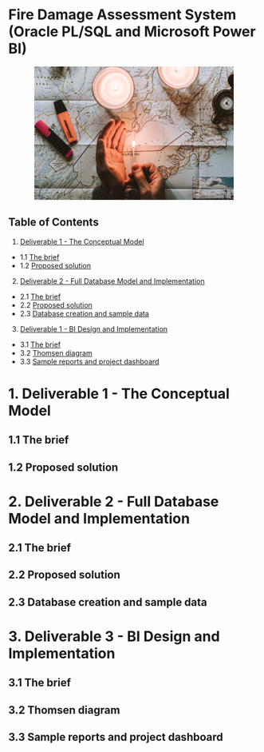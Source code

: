 # Fire Damage Assessment System (Oracle PL/SQL and Microsoft Power BI)

<p align="center">
  <img width="400" src="https://github.com/nuclearcheesecake/fdas/blob/main/images/fire.jpg">
</p>

## Table of Contents

1. [Deliverable 1 - The Conceptual Model](#1)
  * 1.1 [The brief](#2)
  * 1.2 [Proposed solution](#3)
2. [Deliverable 2 - Full Database Model and Implementation](#4)
  * 2.1 [The brief](#5)
  * 2.2 [Proposed solution](#6)
  * 2.3 [Database creation and sample data](#7)
3. [Deliverable 1 - BI Design and Implementation](#8)
  * 3.1 [The brief](#9)
  * 3.2 [Thomsen diagram](#10)
  * 3.3 [Sample reports and project dashboard](#11)

<a name="1"></a>
# 1. Deliverable 1 - The Conceptual Model

<a name="2"></a>
## 1.1 The brief

<a name="3"></a>
## 1.2 Proposed solution


<a name="4"></a>
# 2. Deliverable 2 - Full Database Model and Implementation

<a name="5"></a>
## 2.1 The brief

<a name="6"></a>
## 2.2 Proposed solution

<a name="7"></a>
## 2.3 Database creation and sample data

<a name="8"></a>
# 3. Deliverable 3 - BI Design and Implementation

<a name="9"></a>
## 3.1 The brief

<a name="10"></a>
## 3.2 Thomsen diagram

<a name="11"></a>
## 3.3 Sample reports and project dashboard
